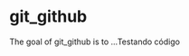 
# git_github

<!-- badges: start -->
<!-- badges: end -->

The goal of git_github is to ...Testando código


